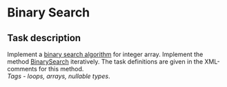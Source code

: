 # Binary Search

## Task description

Implement a [binary search algorithm](https://en.wikipedia.org/wiki/Binary_search_algorithm) for integer array. Implement the method [BinarySearch](BinarySearchTask/ArrayExtension.cs#L27) iteratively. The task definitions are given in the XML-comments for this method.     
*Tags - loops, arrays, nullable types*.